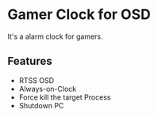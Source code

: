 # Gamer Clock for OSD


It's a alarm clock for gamers.

Features
---
- RTSS OSD
- Always-on-Clock
- Force kill the target Process
- Shutdown PC